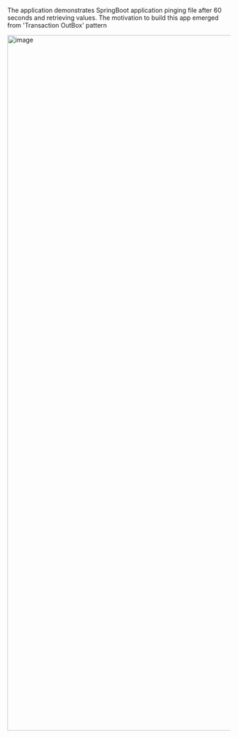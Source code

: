 The application demonstrates SpringBoot application pinging file after 60 seconds and retrieving values.
The motivation to build this app emerged from 'Transaction OutBox' pattern

<img width="1571" alt="image" src="https://github.com/rahulvaish/SpringBoot-Java/assets/689226/56eebc30-2306-4a24-8e75-823c105e3256">

